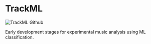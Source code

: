 # TrackML
![TrackML Github](https://user-images.githubusercontent.com/18598040/122125594-96443c00-ce28-11eb-8afc-bccd7021d236.jpg)

Early development stages for experimental music analysis using ML classification.
